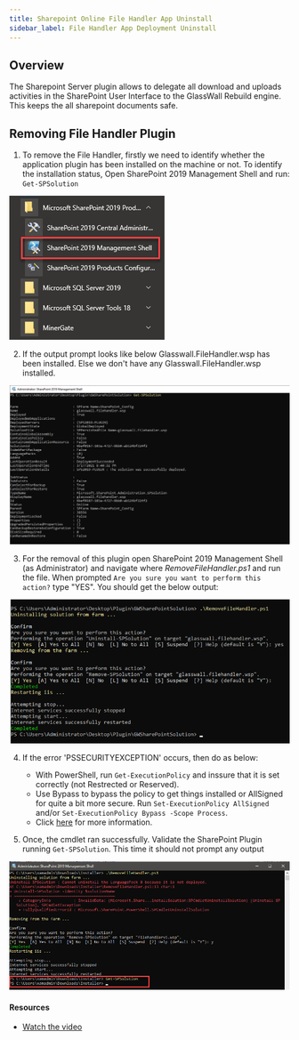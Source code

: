 ```yaml
---
title: Sharepoint Online File Handler App Uninstall
sidebar_label: File Handler App Deployment Uninstall
---
```


## Overview

The Sharepoint Server plugin allows to delegate all download and uploads activities in the SharePoint User Interface to the GlassWall Rebuild engine. This keeps the all sharepoint documents safe.


## Removing File Handler Plugin

1. To remove the File Handler, firstly we need to identify whether the application plugin has been installed on the machine or not. To identify the installation status, Open SharePoint 2019 Management Shell and run: `Get-SPSolution`

![](../../../../static/img/docs/websites/sharepoint/server/image029.png)

2. If the output prompt looks like below Glasswall.FileHandler.wsp has been installed. Else we don't have any Glasswall.FileHandler.wsp installed.

![](../../../../static/img/docs/websites/sharepoint/server/get-spsolution.png)

3. For the removal of this plugin open SharePoint 2019 Management Shell (as Administrator) and navigate where *RemoveFileHandler.ps1* and run the file. When prompted `Are you sure you want to perform this action?` type "YES". You should get the below output:

![](../../../../static/img/docs/websites/sharepoint/server/sp-uninsstall.png)

4. If the error 'PSSECURITYEXCEPTION' occurs, then do as below:
    - With PowerShell, run `Get-ExecutionPolicy` and inssure that it is set correctly (not Restrected or Reserved). 
    - Use Bypass to bypass the policy to get things installed or AllSigned for quite a bit more secure. Run `Set-ExecutionPolicy AllSigned` and/or `Set-ExecutionPolicy Bypass -Scope Process`.
    - Click [here](https://go.microsoft.com/fwlink/?LinkID=135170) for more information.

5. Once, the cmdlet ran successfully. Validate the SharePoint Plugin running `Get-SPSolution`. This time it should not prompt any output

![](../../../../static/img/docs/websites/sharepoint/server/image033.png)


#### Resources
- [Watch the video](../../../../static/video/docs/websites/sharepoint/server/SharePoint-Server-Installation.mp4)
